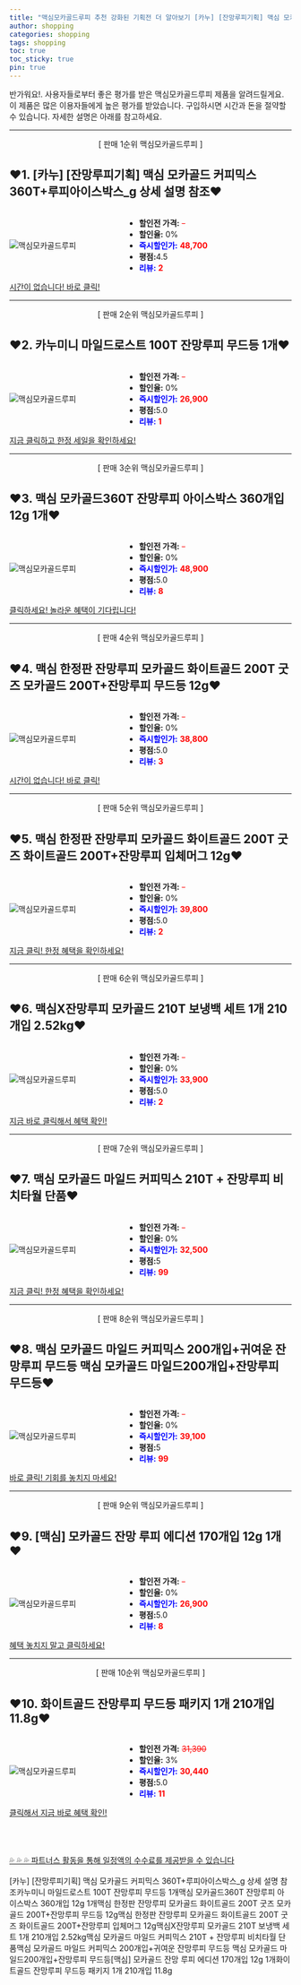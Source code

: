 ```yaml
---
title: "맥심모카골드루피 추천 강화된 기획전 더 알아보기 [카누] [잔망루피기획] 맥심 모카골드 커피믹스"
author: shopping
categories: shopping
tags: shopping
toc: true
toc_sticky: true
pin: true
---
```

반가워요!. 사용자들로부터 좋은 평가를 받은 맥심모카골드루피 제품을 알려드릴게요. 이 제품은 많은 이용자들에게 높은 평가를 받았습니다. 구입하시면 시간과 돈을 절약할 수 있습니다. 자세한 설명은 아래를 참고하세요.

---
<p class="toplist" style="margin: 0 auto; display: block; width: fit-content;">[ 판매 1순위 맥심모카골드루피 ]</p>

<h2><strong>❤️1. [카누] [잔망루피기획] 맥심 모카골드 커피믹스 360T+루피아이스박스_g 상세 설명 참조❤️</strong></h2>

<div style="display: flex; align-items: center;">
    <div style="flex: 0.4;">
        <img src="https://thumbnail8.coupangcdn.com/thumbnails/remote/230x230ex/image/vendor_inventory/87cd/9faea7f81151a350a8d6be87fb606c49b98acb612091a4c0d808db814f6c.jpg" alt="맥심모카골드루피" style="max-width: 100%;">
    </div>
    <div style="flex: 0.6; margin-left: 10px;">
        <ul>
            <li><strong>할인전 가격:</strong> <del style="color: red;">-</del></li>
            <li><strong>할인율:</strong> 0%</li>
            <li><span style='color:blue'><strong>즉시할인가:</strong></span> <span style='color:red'><strong>48,700</strong></span></li>
            <li><strong>평점:</strong>4.5</li>
            <li><span style='color:blue'><strong>리뷰:</strong></span> <span style='color:red'><strong>2</strong></span></li>
        </ul>
    </div>
</div>
<div class="center">
    <a href="https://selin100587.github.io?lptag=AF9450613&subid=githubio&pageKey=8192278846&traceid=V0-153&itemId=23449851463&vendorItemId=90476618345" class="myButton">
        시간이 없습니다! 바로 클릭!
    </a>
</div>


---
<p class="toplist" style="margin: 0 auto; display: block; width: fit-content;">[ 판매 2순위 맥심모카골드루피 ]</p>

<h2><strong>❤️2. 카누미니 마일드로스트 100T 잔망루피 무드등 1개❤️</strong></h2>

<div style="display: flex; align-items: center;">
    <div style="flex: 0.4;">
        <img src="https://thumbnail7.coupangcdn.com/thumbnails/remote/230x230ex/image/vendor_inventory/04a5/53b34d6911845530613c1de9d433279f8e6612c34bde6bd40b2bbcf48e66.jpg" alt="맥심모카골드루피" style="max-width: 100%;">
    </div>
    <div style="flex: 0.6; margin-left: 10px;">
        <ul>
            <li><strong>할인전 가격:</strong> <del style="color: red;">-</del></li>
            <li><strong>할인율:</strong> 0%</li>
            <li><span style='color:blue'><strong>즉시할인가:</strong></span> <span style='color:red'><strong>26,900</strong></span></li>
            <li><strong>평점:</strong>5.0</li>
            <li><span style='color:blue'><strong>리뷰:</strong></span> <span style='color:red'><strong>1</strong></span></li>
        </ul>
    </div>
</div>
<div class="center">
    <a href="https://selin100587.github.io?lptag=AF9450613&subid=githubio&pageKey=8239149672&traceid=V0-153&itemId=23712234452&vendorItemId=90737190827" class="myButton">
        지금 클릭하고 한정 세일을 확인하세요!
    </a>
</div>


---
<p class="toplist" style="margin: 0 auto; display: block; width: fit-content;">[ 판매 3순위 맥심모카골드루피 ]</p>

<h2><strong>❤️3. 맥심 모카골드360T 잔망루피 아이스박스 360개입 12g 1개❤️</strong></h2>

<div style="display: flex; align-items: center;">
    <div style="flex: 0.4;">
        <img src="https://thumbnail6.coupangcdn.com/thumbnails/remote/230x230ex/image/vendor_inventory/b1f4/64a7c7d1ee4a70a660772909d9f47be97a38c9b37245c676bd8617bdca2b.png" alt="맥심모카골드루피" style="max-width: 100%;">
    </div>
    <div style="flex: 0.6; margin-left: 10px;">
        <ul>
            <li><strong>할인전 가격:</strong> <del style="color: red;">-</del></li>
            <li><strong>할인율:</strong> 0%</li>
            <li><span style='color:blue'><strong>즉시할인가:</strong></span> <span style='color:red'><strong>48,900</strong></span></li>
            <li><strong>평점:</strong>5.0</li>
            <li><span style='color:blue'><strong>리뷰:</strong></span> <span style='color:red'><strong>8</strong></span></li>
        </ul>
    </div>
</div>
<div class="center">
    <a href="https://selin100587.github.io?lptag=AF9450613&subid=githubio&pageKey=8181341232&traceid=V0-153&itemId=23409989952&vendorItemId=90437086557" class="myButton">
        클릭하세요! 놀라운 혜택이 기다립니다!
    </a>
</div>


---
<p class="toplist" style="margin: 0 auto; display: block; width: fit-content;">[ 판매 4순위 맥심모카골드루피 ]</p>

<h2><strong>❤️4. 맥심 한정판 잔망루피 모카골드 화이트골드 200T 굿즈 모카골드 200T+잔망루피 무드등 12g❤️</strong></h2>

<div style="display: flex; align-items: center;">
    <div style="flex: 0.4;">
        <img src="https://thumbnail7.coupangcdn.com/thumbnails/remote/230x230ex/image/vendor_inventory/3a24/8176046497e1ec5938255edccfc39a3a25bee77063157ff28f175df438d3.jpg" alt="맥심모카골드루피" style="max-width: 100%;">
    </div>
    <div style="flex: 0.6; margin-left: 10px;">
        <ul>
            <li><strong>할인전 가격:</strong> <del style="color: red;">-</del></li>
            <li><strong>할인율:</strong> 0%</li>
            <li><span style='color:blue'><strong>즉시할인가:</strong></span> <span style='color:red'><strong>38,800</strong></span></li>
            <li><strong>평점:</strong>5.0</li>
            <li><span style='color:blue'><strong>리뷰:</strong></span> <span style='color:red'><strong>3</strong></span></li>
        </ul>
    </div>
</div>
<div class="center">
    <a href="https://selin100587.github.io?lptag=AF9450613&subid=githubio&pageKey=8193443372&traceid=V0-153&itemId=23455716956&vendorItemId=90482438875" class="myButton">
        시간이 없습니다! 바로 클릭!
    </a>
</div>


---
<p class="toplist" style="margin: 0 auto; display: block; width: fit-content;">[ 판매 5순위 맥심모카골드루피 ]</p>

<h2><strong>❤️5. 맥심 한정판 잔망루피 모카골드 화이트골드 200T 굿즈 화이트골드 200T+잔망루피 입체머그 12g❤️</strong></h2>

<div style="display: flex; align-items: center;">
    <div style="flex: 0.4;">
        <img src="https://thumbnail7.coupangcdn.com/thumbnails/remote/230x230ex/image/vendor_inventory/3a24/8176046497e1ec5938255edccfc39a3a25bee77063157ff28f175df438d3.jpg" alt="맥심모카골드루피" style="max-width: 100%;">
    </div>
    <div style="flex: 0.6; margin-left: 10px;">
        <ul>
            <li><strong>할인전 가격:</strong> <del style="color: red;">-</del></li>
            <li><strong>할인율:</strong> 0%</li>
            <li><span style='color:blue'><strong>즉시할인가:</strong></span> <span style='color:red'><strong>39,800</strong></span></li>
            <li><strong>평점:</strong>5.0</li>
            <li><span style='color:blue'><strong>리뷰:</strong></span> <span style='color:red'><strong>2</strong></span></li>
        </ul>
    </div>
</div>
<div class="center">
    <a href="https://selin100587.github.io?lptag=AF9450613&subid=githubio&pageKey=8243778270&traceid=V0-153&itemId=23455716960&vendorItemId=90482438888" class="myButton">
        지금 클릭! 한정 혜택을 확인하세요!
    </a>
</div>


---
<p class="toplist" style="margin: 0 auto; display: block; width: fit-content;">[ 판매 6순위 맥심모카골드루피 ]</p>

<h2><strong>❤️6. 맥심X잔망루피 모카골드 210T 보냉백 세트 1개 210개입 2.52kg❤️</strong></h2>

<div style="display: flex; align-items: center;">
    <div style="flex: 0.4;">
        <img src="https://thumbnail8.coupangcdn.com/thumbnails/remote/230x230ex/image/vendor_inventory/c642/bca581054e33323ecff57ebd754ba496d48fd4dc277cad0a4b1ce20b03d5.png" alt="맥심모카골드루피" style="max-width: 100%;">
    </div>
    <div style="flex: 0.6; margin-left: 10px;">
        <ul>
            <li><strong>할인전 가격:</strong> <del style="color: red;">-</del></li>
            <li><strong>할인율:</strong> 0%</li>
            <li><span style='color:blue'><strong>즉시할인가:</strong></span> <span style='color:red'><strong>33,900</strong></span></li>
            <li><strong>평점:</strong>5.0</li>
            <li><span style='color:blue'><strong>리뷰:</strong></span> <span style='color:red'><strong>2</strong></span></li>
        </ul>
    </div>
</div>
<div class="center">
    <a href="https://selin100587.github.io?lptag=AF9450613&subid=githubio&pageKey=8189753865&traceid=V0-153&itemId=23433579340&vendorItemId=90460514812" class="myButton">
        지금 바로 클릭해서 혜택 확인!
    </a>
</div>


---
<p class="toplist" style="margin: 0 auto; display: block; width: fit-content;">[ 판매 7순위 맥심모카골드루피 ]</p>

<h2><strong>❤️7. 맥심 모카골드 마일드 커피믹스 210T + 잔망루피 비치타월 단품❤️</strong></h2>

<div style="display: flex; align-items: center;">
    <div style="flex: 0.4;">
        <img src="https://thumbnail9.coupangcdn.com/thumbnails/remote/230x230ex/image/vendor_inventory/a312/89928dd770eaf36276c4fa38f5c6d91ea176ff3fbe767324676ba1915c10.jpg" alt="맥심모카골드루피" style="max-width: 100%;">
    </div>
    <div style="flex: 0.6; margin-left: 10px;">
        <ul>
            <li><strong>할인전 가격:</strong> <del style="color: red;">-</del></li>
            <li><strong>할인율:</strong> 0%</li>
            <li><span style='color:blue'><strong>즉시할인가:</strong></span> <span style='color:red'><strong>32,500</strong></span></li>
            <li><strong>평점:</strong>5</li>
            <li><span style='color:blue'><strong>리뷰:</strong></span> <span style='color:red'><strong>99</strong></span></li>
        </ul>
    </div>
</div>
<div class="center">
    <a href="https://selin100587.github.io?lptag=AF9450613&subid=githubio&pageKey=8251476903&traceid=V0-153&itemId=23756654856&vendorItemId=90781119787" class="myButton">
        지금 클릭! 한정 혜택을 확인하세요!
    </a>
</div>


---
<p class="toplist" style="margin: 0 auto; display: block; width: fit-content;">[ 판매 8순위 맥심모카골드루피 ]</p>

<h2><strong>❤️8. 맥심 모카골드 마일드 커피믹스 200개입+귀여운 잔망루피 무드등 맥심 모카골드 마일드200개입+잔망루피 무드등❤️</strong></h2>

<div style="display: flex; align-items: center;">
    <div style="flex: 0.4;">
        <img src="https://thumbnail6.coupangcdn.com/thumbnails/remote/230x230ex/image/vendor_inventory/2f04/4caf419b8a583730f8a8667136f8d8d0fa1454795d91635f1b3587fe91bc.png" alt="맥심모카골드루피" style="max-width: 100%;">
    </div>
    <div style="flex: 0.6; margin-left: 10px;">
        <ul>
            <li><strong>할인전 가격:</strong> <del style="color: red;">-</del></li>
            <li><strong>할인율:</strong> 0%</li>
            <li><span style='color:blue'><strong>즉시할인가:</strong></span> <span style='color:red'><strong>39,100</strong></span></li>
            <li><strong>평점:</strong>5</li>
            <li><span style='color:blue'><strong>리뷰:</strong></span> <span style='color:red'><strong>99</strong></span></li>
        </ul>
    </div>
</div>
<div class="center">
    <a href="https://selin100587.github.io?lptag=AF9450613&subid=githubio&pageKey=8220005684&traceid=V0-153&itemId=23623998224&vendorItemId=90641034880" class="myButton">
        바로 클릭! 기회를 놓치지 마세요!
    </a>
</div>


---
<p class="toplist" style="margin: 0 auto; display: block; width: fit-content;">[ 판매 9순위 맥심모카골드루피 ]</p>

<h2><strong>❤️9. [맥심] 모카골드 잔망 루피 에디션 170개입 12g 1개❤️</strong></h2>

<div style="display: flex; align-items: center;">
    <div style="flex: 0.4;">
        <img src="https://thumbnail10.coupangcdn.com/thumbnails/remote/230x230ex/image/vendor_inventory/8034/73cbd8551b19b47a6365c4dce4e6836c6810e845c036144ad661c62b52e1.jpg" alt="맥심모카골드루피" style="max-width: 100%;">
    </div>
    <div style="flex: 0.6; margin-left: 10px;">
        <ul>
            <li><strong>할인전 가격:</strong> <del style="color: red;">-</del></li>
            <li><strong>할인율:</strong> 0%</li>
            <li><span style='color:blue'><strong>즉시할인가:</strong></span> <span style='color:red'><strong>26,900</strong></span></li>
            <li><strong>평점:</strong>5.0</li>
            <li><span style='color:blue'><strong>리뷰:</strong></span> <span style='color:red'><strong>8</strong></span></li>
        </ul>
    </div>
</div>
<div class="center">
    <a href="https://selin100587.github.io?lptag=AF9450613&subid=githubio&pageKey=8181341232&traceid=V0-153&itemId=20240242409&vendorItemId=90435939144" class="myButton">
        혜택 놓치지 말고 클릭하세요!
    </a>
</div>


---
<p class="toplist" style="margin: 0 auto; display: block; width: fit-content;">[ 판매 10순위 맥심모카골드루피 ]</p>

<h2><strong>❤️10. 화이트골드 잔망루피 무드등 패키지 1개 210개입 11.8g❤️</strong></h2>

<div style="display: flex; align-items: center;">
    <div style="flex: 0.4;">
        <img src="https://thumbnail8.coupangcdn.com/thumbnails/remote/230x230ex/image/vendor_inventory/aab6/ae17b7191a741b33316772d42fd33f9236f5e3c6a14c96230766a0a73a54.jpg" alt="맥심모카골드루피" style="max-width: 100%;">
    </div>
    <div style="flex: 0.6; margin-left: 10px;">
        <ul>
            <li><strong>할인전 가격:</strong> <del style="color: red;">31,390</del></li>
            <li><strong>할인율:</strong> 3%</li>
            <li><span style='color:blue'><strong>즉시할인가:</strong></span> <span style='color:red'><strong>30,440</strong></span></li>
            <li><strong>평점:</strong>5.0</li>
            <li><span style='color:blue'><strong>리뷰:</strong></span> <span style='color:red'><strong>11</strong></span></li>
        </ul>
    </div>
</div>
<div class="center">
    <a href="https://selin100587.github.io?lptag=AF9450613&subid=githubio&pageKey=8181433169&traceid=V0-153&itemId=23392231099&vendorItemId=90419714726" class="myButton">
        클릭해서 지금 바로 혜택 확인!
    </a>
</div>

<br><br><br>[💦 💦 💦 파트너스 활동을 통해 일정액의 수수료를 제공받을 수 있습니다](https://link.coupang.com/a/bcpT2c)<br><br>[카누] [잔망루피기획] 맥심 모카골드 커피믹스 360T+루피아이스박스_g 상세 설명 참조카누미니 마일드로스트 100T 잔망루피 무드등 1개맥심 모카골드360T 잔망루피 아이스박스 360개입 12g 1개맥심 한정판 잔망루피 모카골드 화이트골드 200T 굿즈 모카골드 200T+잔망루피 무드등 12g맥심 한정판 잔망루피 모카골드 화이트골드 200T 굿즈 화이트골드 200T+잔망루피 입체머그 12g맥심X잔망루피 모카골드 210T 보냉백 세트 1개 210개입 2.52kg맥심 모카골드 마일드 커피믹스 210T + 잔망루피 비치타월 단품맥심 모카골드 마일드 커피믹스 200개입+귀여운 잔망루피 무드등 맥심 모카골드 마일드200개입+잔망루피 무드등[맥심] 모카골드 잔망 루피 에디션 170개입 12g 1개화이트골드 잔망루피 무드등 패키지 1개 210개입 11.8g
